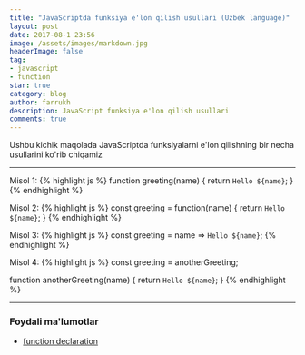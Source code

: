 ```yaml
---
title: "JavaScriptda funksiya e'lon qilish usullari (Uzbek language)"
layout: post
date: 2017-08-1 23:56
image: /assets/images/markdown.jpg
headerImage: false
tag:
- javascript
- function
star: true
category: blog
author: farrukh
description: JavaScript funksiya e'lon qilish usullari
comments: true
---
```


Ushbu kichik maqolada JavaScriptda funksiyalarni e'lon qilishning bir necha usullarini ko'rib chiqamiz

---

Misol 1:
{% highlight js %}
function greeting(name) {
    return `Hello ${name}`;
}
{% endhighlight %}

Misol 2:
{% highlight js %}
const greeting = function(name) {
    return `Hello ${name}`;
}
{% endhighlight %}

Misol 3:
{% highlight js %} 
const greeting = name => `Hello ${name}`;
{% endhighlight %}

Misol 4:
{% highlight js %}
const greeting = anotherGreeting;

function anotherGreeting(name) {
    return `Hello ${name}`;
}
{% endhighlight %}

---
### Foydali ma'lumotlar
- [function declaration](https://developer.mozilla.org/en/docs/Web/JavaScript/Reference/Statements/function)